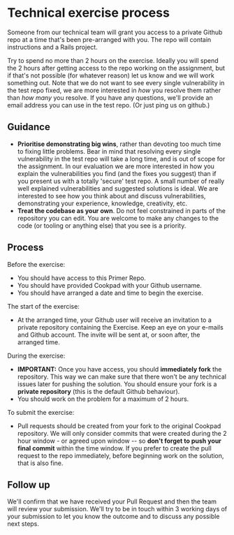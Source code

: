 # Technical exercise process

Someone from our technical team will grant you access to a private Github repo at a time that's
been pre-arranged with you. The repo will contain instructions and a Rails project.

Try to spend no more than 2 hours on the exercise. Ideally you will spend the 2 hours after getting access to the repo working on the assignment, but if that's not possible (for whatever reason) let us know and we will work something out. Note that we do not want to see every single vulnerability in the test repo fixed, we are more interested in _how_ you resolve them rather than _how many_ you resolve. If you have any questions, we'll provide an email address you can use in the test repo. (Or just ping us on github.)

## Guidance

- **Prioritise demonstrating big wins**, rather than devoting too much time to fixing
  little problems. Bear in mind that resolving every single vulnerability in the test repo
  will take a long time, and is out of scope for the assignment. In our evaluation we are more interested in how you explain the vulnerabilities you find (and the fixes you suggest) than if you present us with a totally 'secure' test repo. A small number of really well explained vulnerabilities and suggested solutions is ideal. We are interested to see how you think about and discuss vulnerabilities, demonstrating your experience, knowledge, creativity, etc.
- **Treat the codebase as your own**. Do not feel constrained in parts of the repository you can edit.
  You are welcome to make any changes to the code (or tooling or anything else) that you see is a
  priority.

## Process

Before the exercise:

- You should have access to this Primer Repo.
- You should have provided Cookpad with your Github username.
- You should have arranged a date and time to begin the exercise.

The start of the exercise:

- At the arranged time, your Github user will receive an invitation to a private repository
  containing the Exercise. Keep an eye on your e-mails and Github account. The invite will be sent
  at, or soon after, the arranged time.

During the exercise:

- **IMPORTANT:** Once you have access, you should **immediately fork** the repository. This way we
  can make sure that there won't be any technical issues later for pushing the solution. You should
  ensure your fork is a **private repository** (this is the default Github behaviour).
- You should work on the problem for a maximum of 2 hours.

To submit the exercise:

- Pull requests should be created from your fork to the original Cookpad repository. We will only
  consider commits that were created during the 2 hour window - or agreed upon window -- so **don't forget to push your
  final commit** within the time window. If you prefer to create the pull request to the repo
  immediately, before beginning work on the solution, that is also fine.

## Follow up

We'll confirm that we have received your Pull Request and then the team will review your submission.
We'll try to be in touch within 3 working days of your submission to let you know the outcome and to discuss
any possible next steps.
